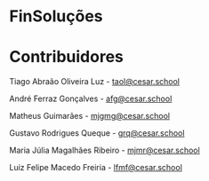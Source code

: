 # FinSoluções


# Contribuidores

Tiago Abraão Oliveira Luz - taol@cesar.school

André Ferraz Gonçalves - afg@cesar.school

Matheus Guimarães - mjgmg@cesar.school

Gustavo Rodrigues Queque - grq@cesar.school

Maria Júlia Magalhães Ribeiro - mjmr@cesar.school

Luiz Felipe Macedo Freiria - lfmf@cesar.school
